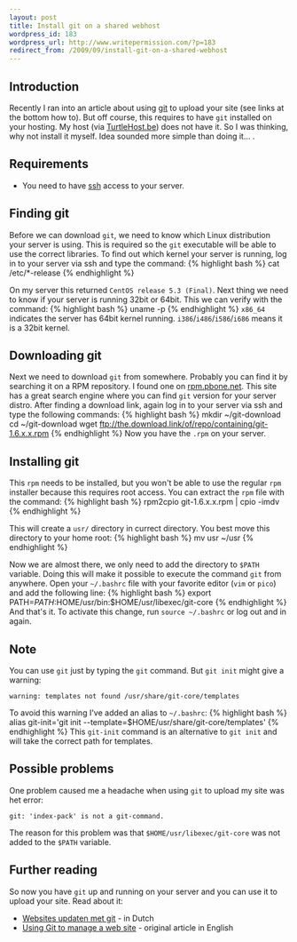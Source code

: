 ```yaml
---
layout: post
title: Install git on a shared webhost
wordpress_id: 183
wordpress_url: http://www.writepermission.com/?p=183
redirect_from: /2009/09/install-git-on-a-shared-webhost
---
```


## Introduction
Recently I ran into an article about using [git](http://git-scm.com/) to upload your site (see links at the bottom how to). But off course, this requires to have `git` installed on your hosting. My host (via [TurtleHost.be](http://www.turtlehost.be/)) does not have it. So I was thinking, why not install it myself. Idea sounded more simple than doing it... .

## Requirements
- You need to have [ssh](http://en.wikipedia.org/wiki/Secure_Shell) access to your server.

## Finding git
Before we can download `git`, we need to know which Linux distribution your server is using. This is required so the `git` executable will be able to use the correct libraries.
To find out which kernel your server is running, log in to your server via ssh and type the command:
{% highlight bash %}
cat /etc/*-release
{% endhighlight %}

On my server this returned `CentOS release 5.3 (Final)`.
Next thing we need to know if your server is running 32bit or 64bit. This we can verify with the command:
{% highlight bash %}
uname -p
{% endhighlight %}
`x86_64` indicates the server has 64bit kernel running. `i386`/`i486`/`i586`/`i686` means it is a 32bit kernel.

## Downloading git
Next we need to download `git` from somewhere. Probably you can find it by searching it on a RPM repository. I found one on [rpm.pbone.net](http://rpm.pbone.net/). This site has a great search engine where you can find `git` version for your server distro.
After finding a download link, again log in to your server via ssh and type the following commands:
{% highlight bash %}
mkdir ~/git-download
cd ~/git-download
wget ftp://the.download.link/of/repo/containing/git-1.6.x.x.rpm
{% endhighlight %}
Now you have the `.rpm` on your server.

## Installing git
This `rpm` needs to be installed, but you won't be able to use the regular `rpm` installer because this requires root access.
You can extract the `rpm` file with the command:
{% highlight bash %}
rpm2cpio git-1.6.x.x.rpm | cpio -imdv
{% endhighlight %}

This will create a `usr/` directory in currect directory. You best move this directory to your home root:
{% highlight bash %}
mv usr ~/usr
{% endhighlight %}

Now we are almost there, we only need to add the directory to `$PATH` variable. Doing this will make it possible to execute the command `git` from anywhere.
Open your `~/.bashrc` file with your favorite editor (`vim` or `pico`) and add the following line:
{% highlight bash %}
export PATH=$PATH:$HOME/usr/bin:$HOME/usr/libexec/git-core
{% endhighlight %}
And that's it. To activate this change, run `source ~/.bashrc` or log out and in again.

## Note
You can use `git` just by typing the `git` command. But `git init` might give a warning:

    warning: templates not found /usr/share/git-core/templates

To avoid this warning I've added an alias to `~/.bashrc`:
{% highlight bash %}
alias git-init='git init --template=$HOME/usr/share/git-core/templates'
{% endhighlight %}
This `git-init` command is an alternative to `git init` and will take the correct path for templates.

## Possible problems
One problem caused me a headache when using `git` to upload my site was het error:

    git: 'index-pack' is not a git-command.
The reason for this problem was that `$HOME/usr/libexec/git-core` was not added to the `$PATH` variable.

## Further reading
So now you have `git` up and running on your server and you can use it to upload your site. Read about it:

- [Websites updaten met git](http://www.wolfslittlestore.be/2009/06/websites-updaten-met-git/) - in Dutch
- [Using Git to manage a web site](http://toroid.org/ams/git-website-howto) - original article in English
